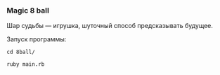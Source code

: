### Magic 8 ball

Шар судьбы — игрушка, шуточный способ предсказывать будущее. 

Запуск программы:

`cd 8ball/`

`ruby main.rb`
